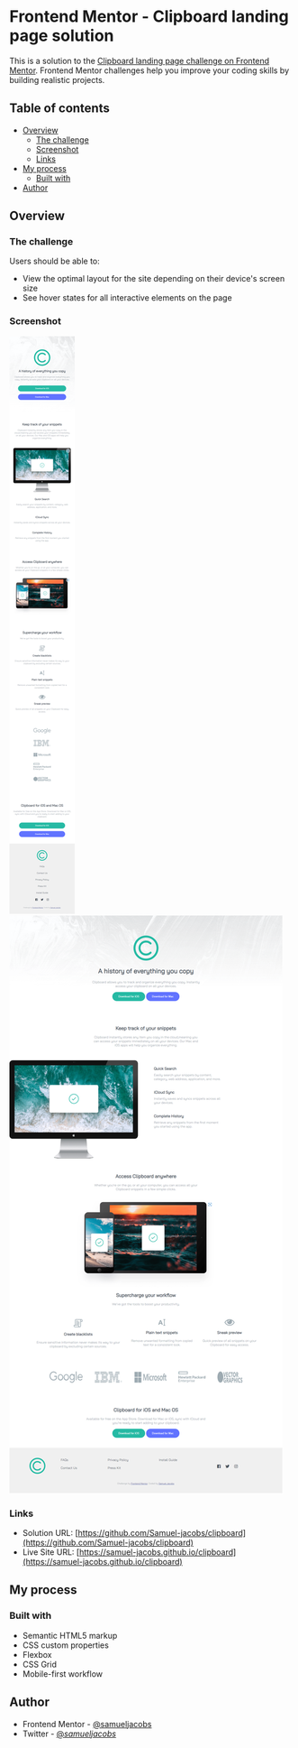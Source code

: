 # Frontend Mentor - Clipboard landing page solution

This is a solution to the [Clipboard landing page challenge on Frontend Mentor](https://www.frontendmentor.io/challenges/clipboard-landing-page-5cc9bccd6c4c91111378ecb9). Frontend Mentor challenges help you improve your coding skills by building realistic projects. 

## Table of contents

- [Overview](#overview)
  - [The challenge](#the-challenge)
  - [Screenshot](#screenshot)
  - [Links](#links)
- [My process](#my-process)
  - [Built with](#built-with)
- [Author](#author)


## Overview

### The challenge

Users should be able to:

- View the optimal layout for the site depending on their device's screen size
- See hover states for all interactive elements on the page

### Screenshot

![](./images/clipboard-mobile.png)
![](./images/clipboard-desktop.png)


### Links

- Solution URL: [https://github.com/Samuel-jacobs/clipboard](https://github.com/Samuel-jacobs/clipboard)
- Live Site URL: [https://samuel-jacobs.github.io/clipboard](https://samuel-jacobs.github.io/clipboard)

## My process

### Built with

- Semantic HTML5 markup
- CSS custom properties
- Flexbox
- CSS Grid
- Mobile-first workflow


## Author

- Frontend Mentor - [@samueljacobs](https://www.frontendmentor.io/profile/samueljacobs)
- Twitter - [@_samueljacobs_](https://www.twitter.com/_samueljacobs_)


